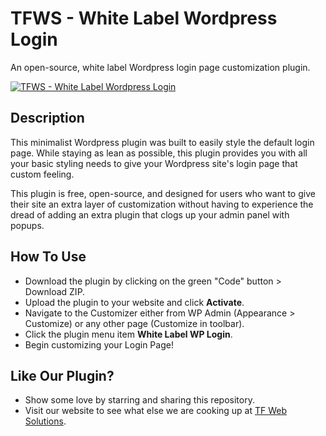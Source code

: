 # TFWS - White Label Wordpress Login

An open-source, white label Wordpress login page customization plugin.

<p><a href="https://tfwebsolutions.com/"><img src="https://tfwebsolutions.com/wp-content/uploads/2024/09/tfws-whitelabel-wplogin-image.png" alt="TFWS - White Label Wordpress Login"></a></p>

## Description

This minimalist Wordpress plugin was built to easily style the default login page. While staying as lean as possible, this plugin provides you with all your basic styling needs to give your Wordpress site's login page that custom feeling.

This plugin is free, open-source, and designed for users who want to give their site an extra layer of customization without having to experience the dread of adding an extra plugin that clogs up your admin panel with popups. 

## How To Use

- Download the plugin by clicking on the green "Code" button > Download ZIP.
- Upload the plugin to your website and click <strong>Activate</strong>.
- Navigate to the Customizer either from WP Admin (Appearance > Customize) or any other page (Customize in toolbar).
- Click the plugin menu item <strong>White Label WP Login</strong>.
- Begin customizing your Login Page!

## Like Our Plugin?

- Show some love by starring and sharing this repository.
- Visit our website to see what else we are cooking up at [TF Web Solutions](https://tfwebsolutions.com/).